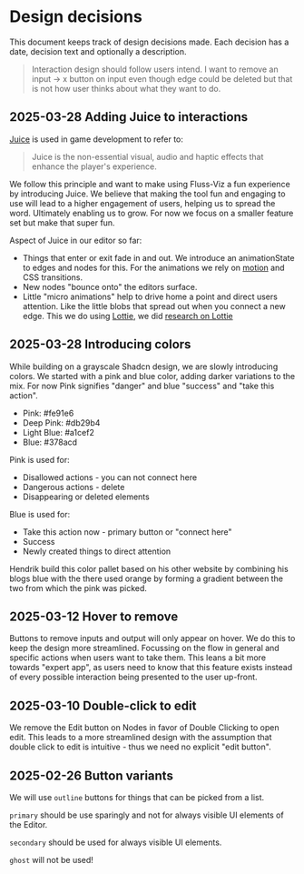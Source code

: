 # Design decisions

This document keeps track of design decisions made.
Each decision has a date, decision text and optionally a description.

>Interaction design should follow users intend. I want to remove an input -> x button on input even though edge could be deleted but that is not how user thinks about what they want to do.

## 2025-03-28 Adding Juice to interactions

[Juice](https://garden.bradwoods.io/notes/design/juice) is used in game development to refer to:

>Juice is the non-essential visual, audio and haptic effects that enhance the player's experience.

We follow this principle and want to make using Fluss-Viz a fun experience by introducing Juice. We believe that making the tool fun and engaging to use will lead to a higher engagement of users, helping us to spread the word. Ultimately enabling us to grow. For now we focus on a smaller feature set but make that super fun.

Aspect of Juice in our editor so far:

- Things that enter or exit fade in and out. We introduce an animationState to edges and nodes for this. For the animations we rely on [motion](https://motion.dev/) and CSS transitions.
- New nodes "bounce onto" the editors surface.
- Little "micro animations" help to drive home a point and direct users attention. Like the little blobs that spread out when you connect a new edge. This we do using [Lottie](https://lottiereact.com/), we did [research on Lottie](./research/micro-animations.md)

## 2025-03-28 Introducing colors

While building on a grayscale Shadcn design, we are slowly introducing colors. We started with a pink and blue color, adding darker variations to the mix. For now Pink signifies "danger" and blue "success" and "take this action".

- Pink: #fe91e6
- Deep Pink: #db29b4
- Light Blue: #a1cef2
- Blue: #378acd

Pink is used for:

- Disallowed actions - you can not connect here
- Dangerous actions - delete
- Disappearing or deleted elements

Blue is used for:

- Take this action now - primary button or "connect here"
- Success
- Newly created things to direct attention

Hendrik build this color pallet based on his other website by combining his blogs blue with the there used orange by forming a gradient between the two from which the pink was picked.

## 2025-03-12 Hover to remove

Buttons to remove inputs and output will only appear on hover. We do this to keep the design more streamlined. Focussing on the flow in general and specific actions when users want to take them.
This leans a bit more towards "expert app", as users need to know that this feature exists instead of every possible interaction being presented to the user up-front.

## 2025-03-10 Double-click to edit

We remove the Edit button on Nodes in favor of Double Clicking to open edit.
This leads to a more streamlined design with the assumption that double click to edit is intuitive - thus we need no explicit "edit button".

## 2025-02-26 Button variants

We will use `outline` buttons for things that can be picked from a list.

`primary` should be use sparingly and not for always visible UI elements of the Editor.

`secondary` should be used for always visible UI elements.

`ghost` will not be used!
